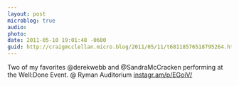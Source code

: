 ```yaml
---
layout: post
microblog: true
audio: 
photo: 
date: 2011-05-10 19:01:48 -0600
guid: http://craigmcclellan.micro.blog/2011/05/11/t68118576518795264.html
---
```

Two of my favorites @derekwebb and @SandraMcCracken performing at the Well:Done Event.   @ Ryman Auditorium [instagr.am/p/EGoiV/](http://instagr.am/p/EGoiV/)
